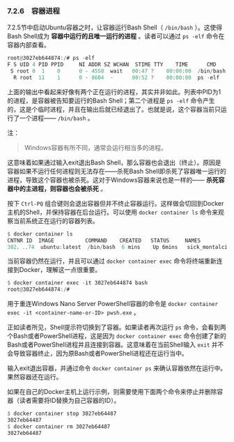 ### 7.2.6　容器进程

7.2.5节中启动Ubuntu容器之时，让容器运行Bash Shell（ `/bin/bash` ）。这使得Bash Shell成为 **容器中运行的且唯一运行的进程** 。读者可以通过 `ps -elf` 命令在容器内部查看。

```rust
root@3027eb644874:/# ps -elf
F S UID 4 PID PPID     NI ADDR SZ WCHAN  STIME TTY    TIME      CMD
 S root 0  1    0      0 - 4558  wait   00:47 ?    00:00:00  /bin/bash
  R root  11    1      0 - 8604  -      00:52 ?    00:00:00  ps -elf
```

上面的输出中看起来好像有两个正在运行的进程，其实并非如此。列表中PID为1的进程，是容器被告知要运行的Bash Shell；第二个进程是 `ps -elf` 命令产生的，这是个临时进程，并且在输出后就已经退出了。也就是说，这个容器当前只运行了一个进程—— `/bin/bash` 。

注：

> Windows容器有所不同，通常会运行相当多的进程。

这意味着如果通过输入exit退出Bash Shell，那么容器也会退出（终止）。原因是容器如果不运行任何进程则无法存在——杀死Bash Shell即杀死了容器唯一运行的进程，导致这个容器也被杀死。这对于Windows容器来说也是一样的—— **杀死容器中的主进程，则容器也会被杀死** 。

按下 `Ctrl-PQ` 组合键则会退出容器但并不终止容器运行。这样做会切回到Docker主机的Shell，并保持容器在后台运行。可以使用 `docker container ls` 命令来观察当前系统正在运行的容器列表。

```rust
$ docker container ls
CNTNR ID  IMAGE          COMMAND    CREATED   STATUS     NAMES
302．..74  ubuntu:latest  /bin/bash  6 mins    Up 6mins   sick_montalcini
```

当前容器仍然在运行，并且可以通过 `docker container exec` 命令将终端重新连接到Docker，理解这一点很重要。

```rust
$ docker container exec -it 3027eb644874 bash
root@3027eb644874:/#
```

用于重连Windows Nano Server PowerShell容器的命令是 `docker container exec -it <container-name-or-ID> pwsh.exe` 。

正如读者所见，Shell提示符切换到了容器。如果读者再次运行 `ps` 命令，会看到两个Bash或者PowerShell进程，这是因为 `docker container exec` 命令创建了新的Bash或者PowerShell进程并且连接到容器。这意味着在当前Shell输入 `exit` 并不会导致容器终止，因为原Bash或者PowerShell进程还在运行当中。

输入exit退出容器，并通过命令 `docker container ps` 来确认容器依然在运行中。果然容器还在运行。

如果在自己的Docker主机上运行示例，则需要使用下面两个命令来停止并删除容器（读者需要将ID替换为自己容器的ID）。

```rust
$ docker container stop 3027eb64487
3027eb64487
$ docker container rm 3027eb64487
3027eb64487
```

